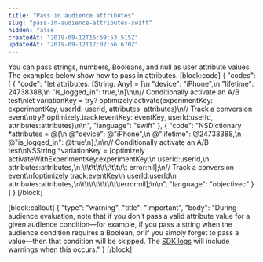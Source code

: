 ```yaml
---
title: "Pass in audience attributes"
slug: "pass-in-audience-attributes-swift"
hidden: false
createdAt: "2019-09-12T16:59:53.515Z"
updatedAt: "2019-09-12T17:02:56.670Z"
---
```

You can pass strings, numbers, Booleans, and null as user attribute values. The examples below show how to pass in attributes.
[block:code]
{
  "codes": [
    {
      "code": "let attributes: [String: Any] = [\n  \"device\": \"iPhone\",\n  \"lifetime\": 24738388,\n  \"is_logged_in\": true,\n]\n\n// Conditionally activate an A/B test\nlet variationKey = try? optimizely.activate(experimentKey: experimentKey, userId: userId, attributes: attributes)\n// Track a conversion event\ntry? optimizely.track(eventKey: eventKey, userId:userId, attributes:attributes)\n\n",
      "language": "swift"
    },
    {
      "code": "NSDictionary *attributes = @{\n  @\"device\": @\"iPhone\",\n  @\"lifetime\": @24738388,\n  @\"is_logged_in\": @true\n};\n\n// Conditionally activate an A/B test\nNSString *variationKey = [optimizely activateWithExperimentKey:experimentKey,\n                                                userId:userId,\n                                            attributes:attributes,\n                            \t\t\t\t\t\t\t\t\t\t error:nil];\n// Track a conversion event\n[optimizely track:eventKey\n                 userId:userId\n             attributes:attributes,\n\t\t\t\t\t\t\t\t\terror:nil];\n\n",
      "language": "objectivec"
    }
  ]
}
[/block]

[block:callout]
{
  "type": "warning",
  "title": "Important",
  "body": "During audience evaluation, note that if you don't pass a valid attribute value for a given audience condition—for example, if you pass a string when the audience condition requires a Boolean, or if you simply forget to pass a value—then that condition will be skipped. The [SDK logs](doc:customize-logger-swift) will include warnings when this occurs."
}
[/block]